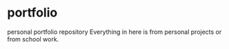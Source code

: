 # portfolio
personal portfolio repository
Everything in here is from personal projects or from school work.
